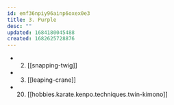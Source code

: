 ```yaml
---
id: emf36npiy96ainp6oxex0e3
title: 3. Purple
desc: ""
updated: 1684180045488
created: 1682625728876
---
```


- 2. [[snapping-twig]]
- 3. [[leaping-crane]]
- 20. [[hobbies.karate.kenpo.techniques.twin-kimono]]

